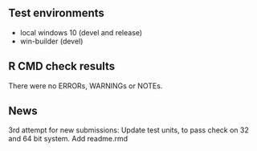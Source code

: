 ## Test environments
* local windows 10 (devel and release)
* win-builder (devel)

## R CMD check results
There were no ERRORs, WARNINGs or NOTEs. 

## News
3rd attempt for  new submissions:
Update test units, to pass check on 32 and 64 bit system.
Add readme.rmd

